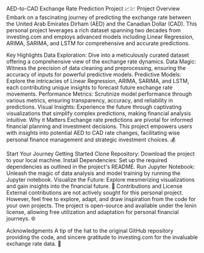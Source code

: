 AED-to-CAD Exchange Rate Prediction Project 📈💹
Project Overview
Embark on a fascinating journey of predicting the exchange rate between the United Arab Emirates Dirham (AED) and the Canadian Dollar (CAD). This personal project leverages a rich dataset spanning two decades from investing.com and employs advanced models including Linear Regression, ARIMA, SARIMA, and LSTM for comprehensive and accurate predictions.

Key Highlights
Data Exploration: Dive into a meticulously curated dataset offering a comprehensive view of the exchange rate dynamics.
Data Magic: Witness the precision of data cleaning and preprocessing, ensuring the accuracy of inputs for powerful predictive models.
Predictive Models: Explore the intricacies of Linear Regression, ARIMA, SARIMA, and LSTM, each contributing unique insights to forecast future exchange rate movements.
Performance Metrics: Scrutinize model performance through various metrics, ensuring transparency, accuracy, and reliability in predictions.
Visual Insights: Experience the future through captivating visualizations that simplify complex predictions, making financial analysis intuitive.
Why it Matters
Exchange rate predictions are pivotal for informed financial planning and investment decisions. This project empowers users with insights into potential AED to CAD rate changes, facilitating wise personal finance management and strategic investment choices. 💰

Start Your Journey
Getting Started
Clone Repository: Download the project to your local machine.
Install Dependencies: Set up the required dependencies as outlined in the project's README.
Run Jupyter Notebook: Unleash the magic of data analysis and model training by running the Jupyter notebook.
Visualize the Future: Explore mesmerizing visualizations and gain insights into the financial future. 💎
Contributions and License
External contributions are not actively sought for this personal project. However, feel free to explore, adapt, and draw inspiration from the code for your own projects. The project is open-source and available under the lenin license, allowing free utilization and adaptation for personal financial journeys. 🌐

Acknowledgments
A tip of the hat to the original GitHub repository providing the code, and sincere gratitude to investing.com for the invaluable exchange rate data. 🙌
